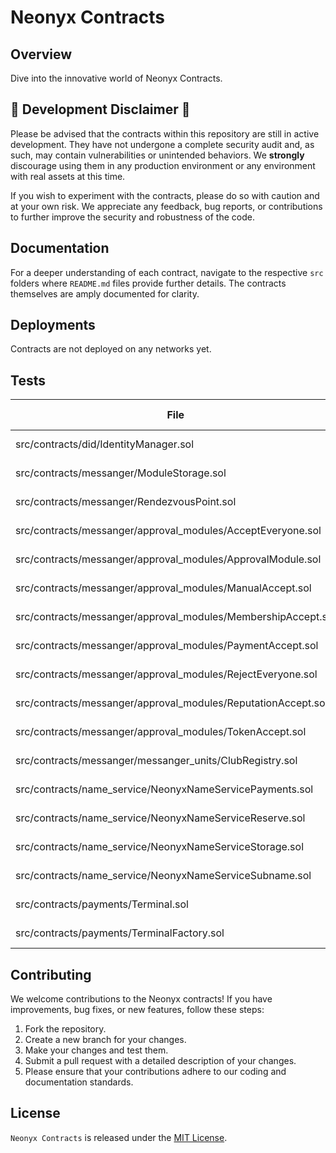 # Neonyx Contracts

## Overview

Dive into the innovative world of Neonyx Contracts.

## 🚧 Development Disclaimer 🚧

Please be advised that the contracts within this repository are still in active development.
They have not undergone a complete security audit and, as such, may contain vulnerabilities or unintended behaviors.
We **strongly** discourage using them in any production environment or any environment with real assets at this time.

If you wish to experiment with the contracts, please do so with caution and at your own risk.
We appreciate any feedback, bug reports, or contributions to further improve the security and robustness of the code.

## Documentation

For a deeper understanding of each contract, navigate to the respective `src` folders where `README.md` files provide
further details.
The contracts themselves are amply documented for clarity.

## Deployments

Contracts are not deployed on any networks yet.

## Tests


| File                                                          | % Lines          | % Statements     | % Branches       | % Funcs         |
|---------------------------------------------------------------|------------------|------------------|------------------|-----------------|
| src/contracts/did/IdentityManager.sol                         | 100.00% (18/18)  | 100.00% (26/26)  | 100.00% (2/2)    | 100.00% (12/12) |
| src/contracts/messanger/ModuleStorage.sol                     | 100.00% (33/33)  | 100.00% (53/53)  | 100.00% (18/18)  | 100.00% (11/11) |
| src/contracts/messanger/RendezvousPoint.sol                   | 100.00% (2/2)    | 100.00% (2/2)    | 100.00% (0/0)    | 100.00% (1/1)   |
| src/contracts/messanger/approval_modules/AcceptEveryone.sol   | 100.00% (1/1)    | 100.00% (1/1)    | 100.00% (0/0)    | 100.00% (1/1)   |
| src/contracts/messanger/approval_modules/ApprovalModule.sol   | 100.00% (1/1)    | 100.00% (4/4)    | 100.00% (0/0)    | 100.00% (1/1)   |
| src/contracts/messanger/approval_modules/ManualAccept.sol     | 100.00% (8/8)    | 100.00% (12/12)  | 100.00% (4/4)    | 100.00% (4/4)   |
| src/contracts/messanger/approval_modules/MembershipAccept.sol | 100.00% (12/12)  | 100.00% (18/18)  | 100.00% (6/6)    | 100.00% (4/4)   |
| src/contracts/messanger/approval_modules/PaymentAccept.sol    | 100.00% (13/13)  | 100.00% (13/13)  | 87.50% (7/8)     | 100.00% (4/4)   |
| src/contracts/messanger/approval_modules/RejectEveryone.sol   | 100.00% (0/0)    | 100.00% (0/0)    | 100.00% (0/0)    | 100.00% (1/1)   |
| src/contracts/messanger/approval_modules/ReputationAccept.sol | 100.00% (15/15)  | 100.00% (21/21)  | 100.00% (8/8)    | 100.00% (4/4)   |
| src/contracts/messanger/approval_modules/TokenAccept.sol      | 100.00% (16/16)  | 100.00% (22/22)  | 100.00% (8/8)    | 100.00% (4/4)   |
| src/contracts/messanger/messanger_units/ClubRegistry.sol      | 100.00% (37/37)  | 100.00% (43/43)  | 100.00% (6/6)    | 100.00% (10/10) |
| src/contracts/name_service/NeonyxNameServicePayments.sol      | 100.00% (18/18)  | 100.00% (24/24)  | 100.00% (16/16)  | 100.00% (4/4)   |
| src/contracts/name_service/NeonyxNameServiceReserve.sol       | 100.00% (5/5)    | 100.00% (9/9)    | 100.00% (2/2)    | 100.00% (2/2)   |
| src/contracts/name_service/NeonyxNameServiceStorage.sol       | 100.00% (41/41)  | 100.00% (49/49)  | 100.00% (22/22)  | 100.00% (13/13) |
| src/contracts/name_service/NeonyxNameServiceSubname.sol       | 100.00% (11/11)  | 100.00% (17/17)  | 100.00% (4/4)    | 100.00% (2/2)   |
| src/contracts/payments/Terminal.sol                           | 100.00% (44/44)  | 100.00% (50/50)  | 100.00% (26/26)  | 100.00% (14/14) |
| src/contracts/payments/TerminalFactory.sol                    | 100.00% (5/5)    | 100.00% (7/7)    | 100.00% (0/0)    | 100.00% (1/1)   |



## Contributing

We welcome contributions to the Neonyx contracts!
If you have improvements, bug fixes, or new features, follow these steps:

1. Fork the repository.
2. Create a new branch for your changes.
3. Make your changes and test them.
4. Submit a pull request with a detailed description of your changes.
5. Please ensure that your contributions adhere to our coding and documentation standards.

## License

`Neonyx Contracts` is released under the [MIT License](LICENSE).